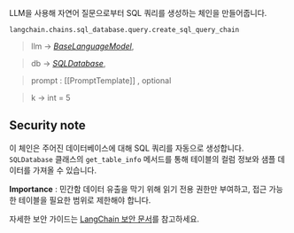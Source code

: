 
LLM을 사용해 자연어 질문으로부터 SQL 쿼리를 생성하는 체인을 만들어줍니다.

```
langchain.chains.sql_database.query.create_sql_query_chain
```

> llm -> _[BaseLanguageModel](https://python.langchain.com/api_reference/core/language_models/langchain_core.language_models.base.BaseLanguageModel.html#langchain_core.language_models.base.BaseLanguageModel "langchain_core.language_models.base.BaseLanguageModel")_,

> db -> _[SQLDatabase](https://python.langchain.com/api_reference/community/utilities/langchain_community.utilities.sql_database.SQLDatabase.html#langchain_community.utilities.sql_database.SQLDatabase "langchain_community.utilities.sql_database.SQLDatabase")_,

> prompt : [[PromptTemplate]] , optional

> k -> int = 5

## Security note

이 체인은 주어진 데이터베이스에 대해 SQL 쿼리를 자동으로 생성합니다.
`SQLDatabase` 클래스의 `get_table_info` 메서드를 통해 테이블의 컬럼 정보와 샘플 데이터를 가져올 수 있습니다.

**Importance** : 민간함 데이터 유출을 막기 위해 읽기 전용 권한만 부여하고, 접근 가능한 테이블을 필요한 범위로 제한해야 합니다.

자세한 보안 가이드는 [LangChain 보안 문서](https://python.langchain.com/docs/security)를 참고하세요.


